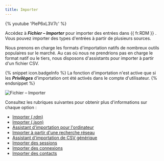 ```yaml
---
title: Importer
---
```

{% youtube 'PleP6xL3V7c' %}  

Accédez à ***Fichier – Importer*** pour importer des entrées dans {{ fr.RDM }} . Vous pouvez importer des types d'entrées à partir de plusieurs sources.  

Nous prenons en charge les formats d'importation natifs de nombreux outils populaires sur le marché. Au cas où nous ne prendrions pas en charge le format natif ou le tiers, nous disposons d'assistants pour importer à partir d'un fichier CSV. 

{% snippet icon.badgeInfo %} 
La fonction d'importation n'est active que si les ***Privilèges*** d'importation ont été activés dans le compte d'utilisateur. 
{% endsnippet %}
 
![Fichier – Importer](https://webdevolutions.azureedge.net/docs/fr/rdm/windows/clip11281.png) 

Consultez les rubriques suivantes pour obtenir plus d'informations sur chaque option :  

* [Importer (.rdm)](/fr/rdm/windows/commands/file/import/rdm/) 
* [Importer (.json)](/fr/rdm/windows/commands/file/import/json/) 
* [Assistant d'importation pour l'ordinateur](/fr/rdm/windows/commands/file/import/computer-wizard/) 
* [Importer à partir d'une recherche réseau](/fr/rdm/windows/commands/file/import/network-scan/) 
* [Assistant d'importation de CSV générique](/fr/rdm/windows/commands/file/import/generic-csv-wizard/) 
* [Importer des sessions](/fr/rdm/windows/commands/file/import/sessions/) 
* [Importer des connexions](/fr/rdm/windows/commands/file/import/logins/) 
* [Importer des contacts](/fr/rdm/windows/commands/file/import/contacts/) 


